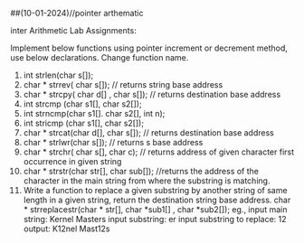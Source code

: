 ##(10-01-2024)//pointer arthematic

inter Arithmetic Lab Assignments:

Implement below functions using pointer increment or decrement method, use below declarations. Change function name.
 1) int strlen(char s[]);
 2)  char * strrev( char s[]); // returns string base address
 3) char * strcpy( char d[] , char s[]);  // returns destination base address
 4) int  strcmp (char s1[], char s2[]);
 5) int strncmp(char s1[]. char s2[], int n);
 6) int stricmp (char s1[], char s2[]);
7) char  * strcat(char d[], char s[]); // returns destination base address
8) char * strlwr(char s[]); // returns s base address
9) char * strchr( char s[], char c); // returns address of given character first occurrence in given string
10) char * strstr(char str[], char sub[]); //returns the address of the character in the main string from where the substring is matching.
11) Write a function to replace a given substring by another string of same length in a given string, return the destination string base address.
char * strreplacestr(char * str[], char *sub1[] , char *sub2[]);
eg., input main string: Kernel Masters
input substring: er
input substring to replace: 12
output: K12nel Mast12s

